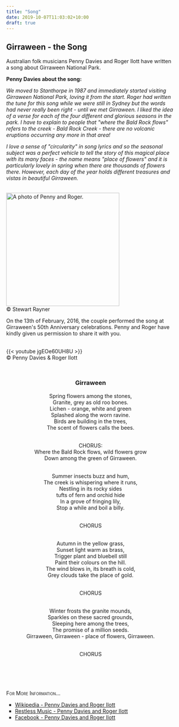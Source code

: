 ```yaml
---
title: "Song"
date: 2019-10-07T11:03:02+10:00
draft: true
---
```


<div class="container text">
<div class="centre" style="width: 90%;">

<h2>Girraween - the Song</h2>

<p>Australian folk musicians Penny Davies and Roger Ilott have written a song about Girraween National Park.</p>

<div class="flexboxrow">
<div class="flexboxtext" style="margin-bottom: 0px;">
<p><b>Penny Davies about the song:</b></p>

<p><em>We moved to Stanthorpe in 1987 and immediately started visiting Girraween National Park, loving it from the start. Roger had written the tune for this song while we were still in Sydney but the words had never really been right - until we met Girraween. I liked the idea of a verse for each of the four different and glorious seasons in the park. I have to explain to people that &quot;where the Bald Rock flows&quot; refers to the creek - Bald Rock Creek - there are no volcanic eruptions occurring any more in that area!</p>

<p>I love a sense of &quot;circularity&quot; in song lyrics and so the seasonal subject was a perfect vehicle to tell the story of this magical place with its many faces - the name means &quot;place of flowers&quot; and it is particularly lovely in spring when there are thousands of flowers there. However, each day of the year holds different treasures and vistas in beautiful Girraween.</em></p>
</div>

<div class="centre">
<br />
<div class="imagecontainer">
<img class="captionedimage" src="../../photos/allsorts/penny_and_roger.jpg" width="304px" height="auto;" alt="A photo of Penny and Roger." />
<div class="caption" style="width:100%;">
<span class="copyright">&copy; Stewart Rayner</span><br />
</div >
</div>
</div>

</div>

<div>
<p>On the 13th of February, 2016, the couple performed the song at Girraween's 50th Anniversary celebrations.  Penny and Roger have kindly given us permission to share it with you.</p>
<br />

<div class="imagecontainer">
{{< youtube jgEOe60UH8U >}}
<div class="caption" style="width:100%;">
<span class="copyright">&copy; Penny Davies & Roger Ilott</span><br />
</div>
</div>

<div style="text-align: center;  padding-bottom: 60px;">
<h3 style="margin-top: 3em;">Girraween</h3>
Spring flowers among the stones,<br />
Granite, grey as old roo bones.<br />
Lichen - orange, white and green<br />
Splashed along the worn ravine.<br />
Birds are building in the trees,<br />
The scent of flowers calls the bees.<br /><br />

CHORUS:<br />
Where the Bald Rock flows, wild flowers grow<br />
Down among the green of Girraween.<br /><br />

Summer insects buzz and hum,<br />
The creek is whispering where it runs,<br />
Nestling in its rocky sides<br />
tufts of fern and orchid hide<br />
In a grove of fringing lily,<br />
Stop a while and boil a billy.<br /><br />

CHORUS<br /><br />

Autumn in the yellow grass,<br />
Sunset light warm as brass,<br />
Trigger plant and bluebell still<br />
Paint their colours on the hill.<br />
The wind blows in, its breath is cold,<br />
Grey clouds take the place of gold.<br /><br />

CHORUS<br /><br />

Winter frosts the granite mounds,<br />
Sparkles on these sacred grounds,<br />
Sleeping here among the trees,<br />
The promise of a million seeds.<br />
Girraween, Girraween - place of flowers, Girraween.<br /><br />

CHORUS
</div>


<span class="smallcaps">For More Information...</span>

<ul class="compact" style="list-style-type: square;">
     <li><a href="https://en.wikipedia.org/wiki/Penny_Davies_and_Roger_Ilott" target="_blank">Wikipedia - Penny Davies and Roger Ilott</a><br /></li>
     <li><a href="http://www.restlessmusic.com.au/page5.html" target="_blank">Restless Music - Penny Davies and Roger Ilott</a><br /></li>
     <li><a href="https://www.facebook.com/pages/PENNY-DAVIES-ROGER-ILOTT/113044381232?ref=ts" target="_blank">Facebook - Penny Davies and Roger Ilott</a></li>
</ul>

</div>
<br />


</div>
</div>
